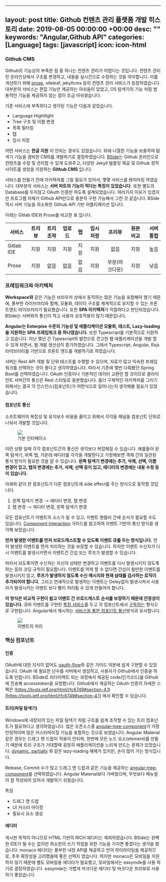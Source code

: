 
---
layout: post
title: Github 컨텐츠 관리 플랫폼 개발 히스토리
date: 2019-08-05 00:00:00 +00:00
desc: ""
keywords: "Angular,Github API"
categories: [Language]
tags: [javascript]
icon: icon-html
---


### Github CMS

Github의 기능상의 부족한 점 중 하나는 컨텐츠 관리가 어렵다는 것입니다. 컨텐츠 관리란 온라인상에서 구조를 변경하고, 내용을 실시간으로 수정하는 것을 의미합니다.
이를 개선하기 위해 [prose](http://prose.io), siteleaf, jekyllcms 등의 컨텐츠 관리 서비스가 등장하였습니다.
대부분의 서비스는 편집 기능만 제공하는 아쉬움이 있었고, OS 탐색기의 기능 처럼 범용적인 기능을 제공하지 않는 점이 조금 아쉬웠습니다.

기존 서비스에 부족하다고 생각된 기능은 다음과 같았습니다.

- Language Hightlight
- Tree 구조 및 이름 변경
- 목록 필터링
- 탭
- 임시 저장

어떤 서비스는 **한글 지원** 이 안되는 경우도 있었습니다. 위에 나열한 기능을 보충하여 탐색기 기능을 겸비한 CMS를 개발하기로 결정하였습니다. 
[BSide](https://github.com/qwefgh90/bside)는 Github 온라인으로 컨텐츠를 수정 및 관리할 수 있게 도와주고, 다양한 Jekyll 템플릿 제공 및 
Github 정적 사이트를 생성을 지원하는 **Github CMS** 입니다.

서비스를 만들기 전에 아키텍처를 그릴 필요가 있어서, 몇몇 서비스를 벤치마킹 하였습니다.
대부분의 서비스는 **서버 파트의 기능이 적다는 특징이 있었습니다.** 또한 별도의 Database를 두지않고 OAuth 인증만 하도록 설계되었습니다. 
여러가지 이유가 있겠지만 프로그램 자체가 Github API만으로 충분히 구현 가능해서 그런 것 같습니다.
BSide 역시 서버 기능을 최소화한 Github API 기반 어플리케이션 입니다.

아래는 Gitlab IDE와 Prose를 비교한 표 입니다.

| 서비스      | 트리 뷰 | 트리 조작 | 업로드 | 탭     | 임시 저장 | 프리뷰        | 원본비교 | 서버 통합 |
| ---------- |:-------:| :-------:| :-----:| :----:| :--------:| :------------:| :------:| --------:|
| Gitlab IDE | 지원    | 지원      | 지원   | 지원  | 지원       | 없음          | 지원     | 높음     |
| Prose      | 지원    | 없음      | 없음   | 없음  | 지원       | 부분(마크다운) | 지원     | 낮음     |

### 프레임워크와 아키텍처

**Workspace와** 같은 기능은 브라우저 상에서 동작하는 많은 기능을 포함해야 했기 때문에,
풍부한 라이브러리와 함께, 모듈화, 데이터 구조를 체계적으로 유지할 수 있는 프론트엔드 라이브러리가 필요했습니다.
또한 **SPA 아키텍처**가 적절하다고 판단되었습니다. BSide는 서버와의 통신이 적고 사용자 상호작용이 많기 때문입니다.

**Angular는 Enterpise 수준의 기능성 및 애플리케이션 모듈화, 테스트, Lazy-loading을 지원하는 SPA 프레임워크 중 하나였습니다.** 또한 Typescript를 기본적으로 지원하고 있습니다.
지난 몇년 간 Typescript의 발전으로 견고한 웹 애플리케이션을 개발 할 수 있게 되면서, 웹 개발 생산성이 증가하였습니다. 
그래서 Typescript, Angular, Rxjs 라이브러리를 기반으로 프론트 엔드를 개발하기로 하였습니다.

서버는 Rest API 개발 및 단위 테스트를 수행할 수 있으며, 자료가 많고 익숙한 프레임워크를 선택하는 것이 좋다고 생각하였습니다. 
따라서 기존에 몇번 다뤄봤던 Spring Boot를 선택하였습니다. OAuth 인증이나 기본적인 데이터 교환만 할 것이므로 클라이언트 서버간의 통신은 Rest 스타일로 충분했습니다.
좀더 구체적인 아키텍처를 그리기 위해서는 결국 각 인스턴스(컴포넌트)가 어떤식으로 일어나는지 생각해볼 필요가 있었습니다.

#### 컴포넌트 통신

소프트웨어의 복잡성 및 유지보수 비용을 줄이고 위해서 각각을 패널을 컴포넌트 단위로 나눠서 개발할 것입니다.

<figure><img src="/images/ui1.png"/>
<figcaption>기본 인터페이스</figcaption>
</figure>

이런 상황 일때 각각 컴포넌트간의 통신은 생각보다 복잡해질 수 있습니다. 예를들어 왼쪽 탐색기, 위쪽 탭, 가운데 에디터를 각각을 개발한다고 가정해보면 객체 간의
일관된 통식 방식이 필요한 것을 알 수 있습니다.
**왼쪽 탐색기 변경에는 추가, 삭제, 선택, 이름 변경이 있고, 탭의 변경에는 추가, 삭제, 선택 등이 있고, 에디터의 변경에는 내용 수정 등이 있습니다.**

아래와 같이 한 컴포넌트가 다른 컴포넌트에 side effect를 주는 방식으로 동작할 것입니다.

1. 왼쪽 탐색기 변경 -> 에티터 변경, 탭 변경
2. 탭 변경 -> 에디터 변경, 왼쪽 탐색기 변경

모든 컴포넌트가 이벤트의 소스가 될 수 있고, 이벤트 핸들러 간에 순서가 필요할 수도 있습니다.
[Component Interaction](https://angular.io/guide/component-interaction) 가이드를 참고하여 이벤트 기반의 통신 방식을 생각해 보았습니다.

**먼저 발생한 이벤트를 먼저 브로드캐스트할 수 있도록 이벤트 큐를 두는 방식입니다.** 먼저 발생한 이벤트를 먼저 처리하는 것을 보장할 수 있습니다.
하지만 이벤트 수신자가 다시 이벤트를 발생시키면서 이벤트간 간섭 또는 루프가 발생할 수 있습니다.

따라서 되도록이면 수신자는 자신의 상태만 변경하고 이벤트를 다시 발생시키지 않도록 하는 등의 코딩 규칙이 필요합니다. 이벤트를 억제 할 수 없다면 간섭이 될만한 이벤트를 발생시키지 않고,
**루프가 발생하지 않도록 수신 메시지와 현재 삼태를 검사하는 로직이 추가되어야 합니다.** 그리고 연쇄적으로 발생하는 이벤트는 Deley없이 발생시켜서 사용자가 발생시키는 이벤트 보다 빨리 처리될 수 있게 만들어야 합니다.

**이 방식은 비교적 구현이 쉽고 이벤트 간 브로드캐스트 순서를 보장하기 때문에 안정성이 있습니다.** 큐와 이벤트를 구현한
[특정 서비스](https://github.com/qwefgh90/bside/blob/master/web/src/app/workspace/workspace/workspace.service.ts)를 두고 각 컴포넌트에서
[구독하는](https://github.com/qwefgh90/bside/blob/master/web/src/app/workspace/workspace/tab/tab.component.ts#L30) 형식으로 구현됩니다.
Angular에서 제시하는 [서비스을 통한 컴포넌트 통신](https://angular.io/guide/component-interaction#parent-and-children-communicate-via-a-service)방식과 유사합니다.

<figure><img src="/images/bside-event.png"/>
<figcaption>이벤트의 처리</figcaption>
</figure>
 
### 핵심 컴포넌트

#### 인증

OAuth에 대한 지식이 없어도 [oauth-flow](https://developer.github.com/apps/building-oauth-apps/authorizing-oauth-apps/#web-application-flow)와 같은 가이드 덕분에 쉽게 구현할 수 있었습니다.
OAuth 에 필요한 난수를 서버에서 생성하고, 사용자가 Github에서 인증을 하도록 만듭니다. BSide로 리다이렉트 되는 과정에서 제공된 code(인가코드)를 Github에 전송해 accesstoken을 요청합니다.
Github에서 제공하는 OAuth 인증의 자세한 스펙은 (https://tools.ietf.org/html/rfc6749#section-4.1)[https://tools.ietf.org/html/rfc6749#section-4.1] 에서 확인할 수 있습니다.

#### 트리(파일 탐색기)

Windows에 내장되어 있는 파일 탐색기 처럼 구조를 쉽게 조작할 수 있는 트리 컴포넌트가 필요하다고 생각하였습니다. 많은 오픈소스중 [angular-tree-component](https://github.com/500tech/angular-tree-component)가
가장 안정적이며 많은 커스터마이징 기능을 포함하는 것으로 보였습니다. Angular Material 같은 경우는 드래그 앤 드랍이 적용이 안되며, 한번에 모든 노드 요소(element)를 만들기 때문에 트리 구조가 거대할때 굉장히 
애플리케이션을 느리게 만드는 문제가 있었습니다. [dynamic, partially](https://material.angular.io/components/tree/examples) 와 같은 lazy-loading 예제가 있지만, 손이 많이 가는 방식입니다.

Release, Commit 수가 많고 드래그 앤 드랍과 같은 기능을 제공하는 [angular-tree-component](https://github.com/500tech/angular-tree-component)를 선택하였습니다.
Angular Material보다 가벼웠으며, 무엇보다 메뉴얼이 잘 작성되어 있어서 개발하기 쉬웠습니다.

특징
- 드래그 앤 드랍
- UI 커스터 마이징
- 필요시 요소 생성

#### 에디터

게시판 목적이 아니므로 HTML 기반의 RICH 에디터는 제외하였습니다. BSide는 완벽한 IDE가 될 수는 없지만 최소한의 쓰기 작업을 위한 기능을 가지면 좋겠다는 생각을 했습니다. 
monaco 에디터는 풍부한 내장 API를 제공하고 언어 하이라이팅을 제공하므로, 추후 확장성을 고려했을때 좋은 선택지 였습니다. 하지만 monaco은 모바일을 지원하지 않기 때문에 별도 모바일용 에디터가 필요했고, 모바일에서는 easymde를 사용 하기로 결정하였습니다.
easymde는 가볍게 마크다운 에디터 및 마크다운 프리뷰로 사용하기 좋았습니다.


